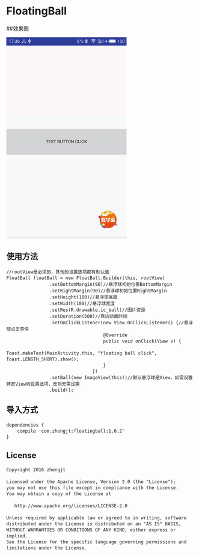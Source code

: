 # FloatingBall
##效果图

![floatingball](gifs/floatingball.gif)


## 使用方法

    //rootView是必须的，其他的设置选项都有默认值
	FloatBall floatBall = new FloatBall.Builder(this, rootView)
	                .setBottomMargin(90)//悬浮球初始位置BottomMargin
	                .setRightMargin(90)//悬浮球初始位置RightMargin
	                .setHeight(180)//悬浮球高度
	                .setWidth(180)//悬浮球宽度
	                .setRes(R.drawable.ic_ball)//图片资源
	                .setDuration(500)//靠边动画时间
	                .setOnClickListener(new View.OnClickListener() {//悬浮球点击事件
                                        @Override
                                        public void onClick(View v) {
                                            Toast.makeText(MainActivity.this, "floating ball click", Toast.LENGTH_SHORT).show();
                                        }
                                    })
	                .setBall(new ImageView(this))//默认悬浮球是View，如需设置特定View则设置此项，反则无需设置
	                .build();
	

## 导入方式

	dependencies {
	    compile 'com.zhengjt:floatingball:1.0.2'
	}

## License

	Copyright 2016 zhengjt

	Licensed under the Apache License, Version 2.0 (the "License");
	you may not use this file except in compliance with the License.
	You may obtain a copy of the License at

	   http://www.apache.org/licenses/LICENSE-2.0

	Unless required by applicable law or agreed to in writing, software
	distributed under the License is distributed on an "AS IS" BASIS,
	WITHOUT WARRANTIES OR CONDITIONS OF ANY KIND, either express or implied.
	See the License for the specific language governing permissions and
	limitations under the License.


